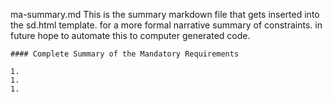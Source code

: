 ma-summary.md
    This is the summary markdown file that gets inserted into the sd.html template. for a more formal narrative summary of constraints.  in future hope to automate this to computer generated code.

    #### Complete Summary of the Mandatory Requirements

    1.
    1.
    1.
    